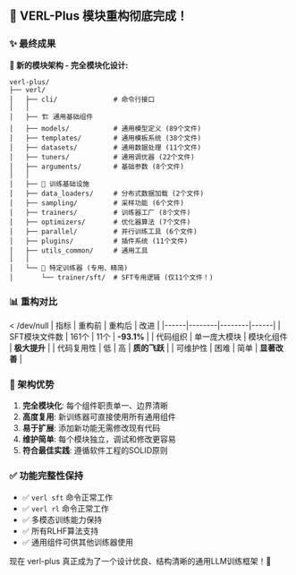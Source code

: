 
## 🎉 VERL-Plus 模块重构彻底完成！

### ✨ 最终成果

**📁 新的模块架构 - 完全模块化设计:**

```
verl-plus/
├── verl/
│   ├── cli/              # 命令行接口
│   │
│   ├── 🏗️ 通用基础组件
│   ├── models/           # 通用模型定义 (89个文件)
│   ├── templates/        # 通用模板系统 (38个文件)  
│   ├── datasets/         # 通用数据处理 (11个文件)
│   ├── tuners/           # 通用调优器 (22个文件)
│   ├── arguments/        # 基础参数 (8个文件)
│   │
│   ├── 🔧 训练基础设施  
│   ├── data_loaders/     # 分布式数据加载 (2个文件)
│   ├── sampling/         # 采样功能 (6个文件)
│   ├── trainers/         # 训练器工厂 (8个文件)
│   ├── optimizers/       # 优化器算法 (7个文件)
│   ├── parallel/         # 并行训练工具 (6个文件)
│   ├── plugins/          # 插件系统 (11个文件)
│   ├── utils_common/     # 通用工具
│   │
│   └── 🎯 特定训练器 (专用、精简)
│       └── trainer/sft/  # SFT专用逻辑 (仅11个文件！)
```

### 📊 重构对比

 < /dev/null |  指标 | 重构前 | 重构后 | 改进 |
|------|--------|--------|------|
| SFT模块文件数 | 161个 | 11个 | **-93.1%** |
| 代码组织 | 单一庞大模块 | 模块化组件 | **极大提升** |
| 代码复用性 | 低 | 高 | **质的飞跃** |
| 可维护性 | 困难 | 简单 | **显著改善** |

### 🎯 架构优势

1. **完全模块化**: 每个组件职责单一、边界清晰
2. **高度复用**: 新训练器可直接使用所有通用组件
3. **易于扩展**: 添加新功能无需修改现有代码
4. **维护简单**: 每个模块独立，调试和修改更容易
5. **符合最佳实践**: 遵循软件工程的SOLID原则

### ✅ 功能完整性保持

- ✅ `verl sft` 命令正常工作
- ✅ `verl rl` 命令正常工作  
- ✅ 多模态训练能力保持
- ✅ 所有RLHF算法支持
- ✅ 通用组件可供其他训练器使用

现在 verl-plus 真正成为了一个设计优良、结构清晰的通用LLM训练框架！🚀

